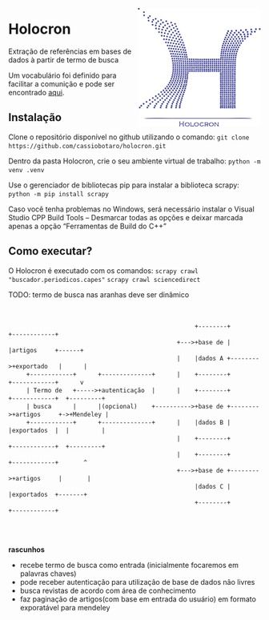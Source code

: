 
<p align="center">
  <img style="float: right;" src="assets/holocron.png" alt="Holocron logo"/>
</p>

# Holocron

Extração de referências em bases de dados à partir de termo de busca

Um vocabulário foi definido para facilitar a comunição e pode ser encontrado [aqui](vocabulario.md).

## Instalação

Clone o repositório disponível no github utilizando o comando:
`git clone https://github.com/cassiobotaro/holocron.git`

Dentro da pasta Holocron, crie o seu ambiente virtual de trabalho:
`python -m venv .venv`

Use o gerenciador de bibliotecas pip para instalar a biblioteca scrapy:
`python -m pip install scrapy`

Caso você tenha problemas no Windows, será necessário instalar o Visual Studio CPP Build Tools – Desmarcar todas as opções e deixar marcada apenas a opção “Ferramentas de Build do C++”

## Como executar?

O Holocron é executado com os comandos:
 `scrapy crawl "buscador.periodicos.capes"`
 `scrapy crawl sciencedirect`

TODO: termo de busca nas aranhas deve ser dinâmico

```


                                                    +--------+         +------------+
                                               +--->+base de |         |artigos     +------+
                                               |    |dados A +-------->+exportado   |      |
     +------------+      +--------------+      |    +--------+         +------------+      v
     | Termo de   +----->+autenticação  |      |    +--------+         +------------+  +---------+
     | busca      |      |(opcional)    +---------->+base de +-------->+artigos     +->+Mendeley |
     +------------+      +--------------+      |    |dados B |         |exportados  |  |         |
                                               |    +--------+         +------------+  +---------+
                                               |    +--------+         +------------+       ^
                                               +--->+base de +-------->+artigos     |       |
                                                    |dados C |         |exportados  +-------+
                                                    +--------+         +------------+




```


**rascunhos**
- recebe termo de busca como entrada (inicialmente focaremos em palavras chaves)
- pode receber autenticação para utilização de base de dados não livres
- busca revistas de acordo com área de conhecimento
- faz paginação de artigos(com base em entrada do usuário) em formato exporatável para mendeley
